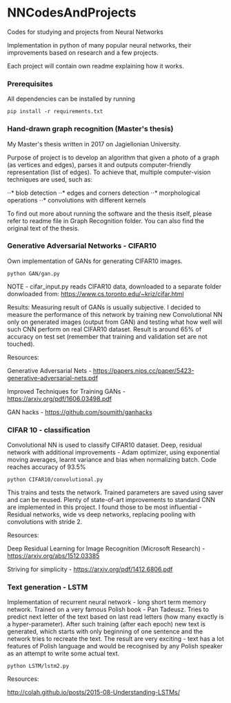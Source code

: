 # NNCodesAndProjects
Codes for studying and projects from Neural Networks

Implementation in python of many popular neural networks, their improvements based on research and a few projects.

Each project will contain own readme explaining how it works.

### Prerequisites

All dependencies can be installed by running

```
pip install -r requirements.txt
```

### Hand-drawn graph recognition (Master's thesis)
My Master's thesis written in 2017 on Jagiellonian University.

Purpose of project is to develop an algorithm that given a photo of a graph (as vertices and edges), parses it and outputs computer-friendly representation (list of edges). To achieve that, multiple computer-vision techniques are used, such as:

⋅⋅* blob detection
⋅⋅* edges and corners detection
⋅⋅* morphological operations
⋅⋅* convolutions with different kernels

To find out more about running the software and the thesis itself, please refer to readme file in Graph Recognition folder. You can also find the original text of the thesis.

### Generative Adversarial Networks - CIFAR10

Own implementation of GANs for generating CIFAR10 images.
```
python GAN/gan.py
```
NOTE - cifar_input.py reads CIFAR10 data, downloaded to a separate folder donwloaded from: https://www.cs.toronto.edu/~kriz/cifar.html

Results:
Measuring result of GANs is usually subjective. I decided to measure the performance of this network by training new Convolutional NN only on generated images (output from GAN) and testing what how well will such CNN perform on real CIFAR10 dataset. Result is around 65% of accuracy on test set (remember that training and validation set are not touched).

Resources:

Generative Adversarial Nets - https://papers.nips.cc/paper/5423-generative-adversarial-nets.pdf

Improved Techniques for Training GANs - https://arxiv.org/pdf/1606.03498.pdf

GAN hacks - https://github.com/soumith/ganhacks

### CIFAR 10 - classification

Convolutional NN is used to classify CIFAR10 dataset. Deep, residual network with additional improvements - Adam optimizer, using exponential moving averages, learnt variance and bias when normalizing batch.
Code reaches accuracy of 93.5%

```
python CIFAR10/convolutional.py
```

This trains and tests the network. Trained parameters are saved using saver and can be reused.
Plenty of state-of-art improvements to standard CNN are implemented in this project.
I found those to be most influential - Residual networks, wide vs deep networks, replacing pooling with convolutions with stride 2.

Resources:

Deep Residual Learning for Image Recognition (Microsoft Research) - https://arxiv.org/abs/1512.03385

Striving for simplicity - https://arxiv.org/pdf/1412.6806.pdf

### Text generation - LSTM
Implementation of recurrent neural network - long short term memory network.
Trained on a very famous Polish book - Pan Tadeusz. Tries to predict next letter of the text based on last read letters (how many exactly is a hyper-parameter). After such training (after each epoch) new text is generated, which starts with only beginning of one sentence and the network tries to recreate the text.
The result are very exciting - text has a lot features of Polish language and would be recognised by any Polish speaker as an attempt to write some actual text.

```
python LSTM/lstm2.py
```

Resources:

http://colah.github.io/posts/2015-08-Understanding-LSTMs/
